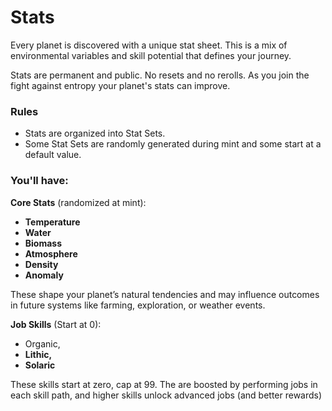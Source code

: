 # Stats

Every planet is discovered with a unique stat sheet.  This is a mix of environmental variables and skill potential that defines your journey.&#x20;

Stats are permanent and public. No resets and no rerolls.  As you join the fight against entropy your planet's stats can improve. &#x20;

### Rules

* Stats are organized into Stat Sets.
* Some Stat Sets are randomly generated during mint and some start at a default value.

### You'll have:

**Core Stats** (randomized at mint):

* **Temperature**
* **Water**
* **Biomass**
* **Atmosphere**
* **Density**
* **Anomaly**

These shape your planet’s natural tendencies and may influence outcomes in future systems like farming, exploration, or weather events.



**Job Skills** (Start at 0):

* Organic,&#x20;
* **Lithic,**&#x20;
* **Solaric**

These skills start at zero, cap at 99.  The are boosted by performing jobs in each skill path, and higher skills unlock advanced jobs (and better rewards)

